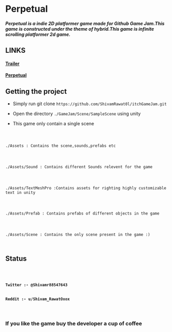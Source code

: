 

<h1>Perpetual</h1>
<h5>Perpetual is a indie 2D platformer game made for Github Game Jam.This game is constructed under the theme of hybrid.This game is infinite scrolling platformer 2d game.</h5>

<h2>LINKS</h2>
  <h4><a href="https://www.youtube.com/watch?v=NqquNpDMs8c">Trailer</a></h4>
  <h4><a href="https://shivam-rawat-0l.itch.io/perpetual">Perpetual</a></h4>

<h2>Getting the project </h2>
<ul><li><p>Simply run git clone <code>https://github.com/ShivamRawat0l/itchGameJam.git</code></p></li>
 <li><p>Open the directory <code>./GameJam/Scene/SampleScene</code> using unity<p></li>
 <li><p>This game only contain a single scene<p></li>
 </ul>
 <code>
 <p>./Assets : Contains the scene,sounds,prefabs etc</p>
 <p>./Assets/Sound : Contains different Sounds relevent for the game</p>
 <p>./Assets/TextMeshPro :Contains assets for righting highly customizable text in unity</p>
 <p>./Assets/Prefab : Contains prefabs of different objects in the game</p>
 <p>./Assets/Scene : Contains the only scene present in the game :)</p>
</code>
<h2>Status</h2>
<code>
<h4>
Twitter :- @Shivamr88547643</h4><h4>
Reddit :- u/Shivam_RawatOxox
</h4>
</code>

<h2></h2>

<h3>If you like the game buy the developer a cup of coffee</h3>
